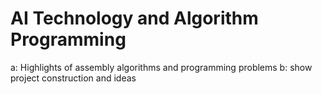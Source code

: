 # AI Technology and Algorithm Programming
 a: Highlights of assembly algorithms and programming problems b: show project construction and ideas
